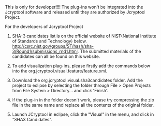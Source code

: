 This is only for developer!!!!
The plug-ins won't be integrated into the Jcryptool software and released until they are authorized by Jcryptool Project.

For the developers of Jcryptool Project

1. SHA-3 candidates list is on the official website of NIST(National Institute of Standards and Technology) below. http://csrc.nist.gov/groups/ST/hash/sha-3/Round1/submissions_rnd1.html. The submitted materials of the candidates can all be found on this website. 

2.  To add visualization plug-ins, please firstly add the commands below into the org.jcryptool.visual.feature/feature.xml.

   <plugin
         id="org.jcryptool.visual.sha3candidates"
         download-size="0"
         install-size="0"
         version="0.0.0"
         unpack="false"/>

3. Download the org.jcryptool.visual.sha3candidates folder. Add the project to eclipse by selecting the folder through File > Open Projects from File System > Directory... and click 'Finish'. 

4. If the plug-in in the folder doesn't work, please try compressing the zip file in the same name and replace all the contents of the original folder.

5. Launch JCryptool in eclipse, click the "Visual" in the menu, and click in "SHA3 Candidates". 
